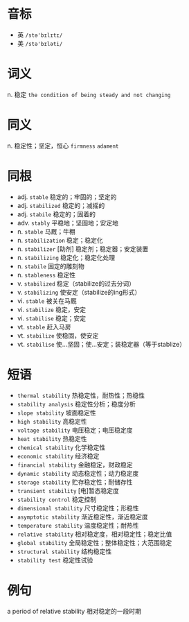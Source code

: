 # 音标

- 英 `/stə'bɪlɪtɪ/`
- 美 `/stə'bɪləti/`

# 词义

n. 稳定
`the condition of being steady and not changing`

# 同义

n. 稳定性；坚定，恒心
`firmness` `adament`

# 同根

- adj. `stable` 稳定的；牢固的；坚定的
- adj. `stabilized` 稳定的；减摇的
- adj. `stabile` 稳定的；固着的
- adv. `stably` 平稳地；坚固地；安定地
- n. `stable` 马厩；牛棚
- n. `stabilization` 稳定；稳定化
- n. `stabilizer` [助剂] 稳定剂；稳定器；安定装置
- n. `stabilizing` 稳定化；稳定化处理
- n. `stabile` 固定的雕刻物
- n. `stableness` 稳定性
- v. `stabilized` 稳定（stabilize的过去分词）
- v. `stabilizing` 使安定（stabilize的ing形式）
- vi. `stable` 被关在马厩
- vi. `stabilize` 稳定，安定
- vi. `stabilise` 稳定；安定
- vt. `stable` 赶入马房
- vt. `stabilize` 使稳固，使安定
- vt. `stabilise` 使…坚固；使…安定；装稳定器（等于stablize）

# 短语

- `thermal stability` 热稳定性，耐热性；热稳性
- `stability analysis` 稳定性分析；稳度分析
- `slope stability` 坡面稳定性
- `high stability` 高稳定性
- `voltage stability` 电压稳定；电压稳定度
- `heat stability` 热稳定性
- `chemical stability` 化学稳定性
- `economic stability` 经济稳定
- `financial stability` 金融稳定，财政稳定
- `dynamic stability` 动态稳定性；动力稳定度
- `storage stability` 贮存稳定性；耐储存性
- `transient stability` [电]暂态稳定度
- `stability control` 稳定控制
- `dimensional stability` 尺寸稳定性；形稳性
- `asymptotic stability` 渐近稳定性，渐近稳定度
- `temperature stability` 温度稳定性；耐热性
- `relative stability` 相对稳定度，相对稳定性；稳定比值
- `global stability` 全局稳定性；整体稳定性；大范围稳定
- `structural stability` 结构稳定性
- `stability test` 稳定性试验

# 例句

a period of relative stability
相对稳定的一段时期


